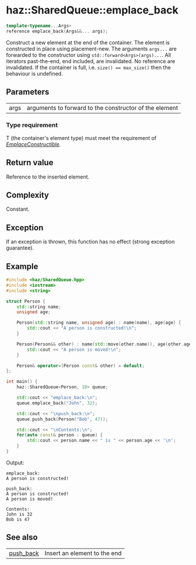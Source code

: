 # **haz::SharedQueue::emplace_back**

```cpp
template<typename...Args>
reference emplace_back(Args&&... args);
```

Construct a new element at the end of the container. The element is constructed in place using placement-new. The arguments `args...` are forwarded to the constructor using `std::forward<Args>(args)...`.
All iterators past-the-end, end included, are invalidated. No reference are invalidated.
If the container is full, i.e. `size() == max_size()` then the behaviour is undefined.

## Parameters
|||
| ---:| --- |
| args | arguments to forward to the constructor of the element |

### Type requirement
T (the container's element type) must meet the requirement of *[EmplaceConstructible](https://en.cppreference.com/w/cpp/named_req/EmplaceConstructible)*.

## Return value
Reference to the inserted element.

## Complexity
Constant.

## Exception
If an exception is thrown, this function has no effect (strong exception guarantee).

## Example

```cpp
#include <haz/SharedQueue.hpp>
#include <iostream>
#include <string>

struct Person {
    std::string name;
    unsigned age;

    Person(std::string name, unsigned age) : name(name), age(age) {
        std::cout << "A person is constructed!\n";
    }

    Person(Person&& other) : name(std::move(other.name)), age(other.age) {
        std::cout << "A person is moved!\n";
    }

    Person& operator=(Person const& other) = default;
};

int main() {
    haz::SharedQueue<Person, 10> queue;

    std::cout << "emplace_back:\n";
    queue.emplace_back("John", 32);

    std::cout << "\npush_back:\n";
    queue.push_back(Person("Bob", 47));

    std::cout << "\nContents:\n";
    for(auto const& person : queue) {
        std::cout << person.name << " is " << person.age << '\n';
    }
}
```
Output:
```
emplace_back: 
A person is constructed!

push_back: 
A person is constructed!
A person is moved!

Contents:
John is 32
Bob is 47
```

## See also
|||
| ---:| --- |
| [push_back](push_back.md) | Insert an element to the end |
